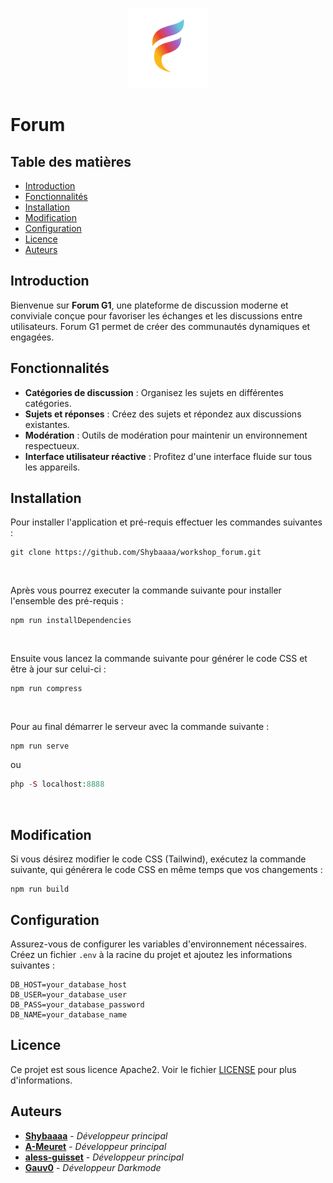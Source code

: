 <p align='center'>
  <img width='128px' src='https://github.com/Shybaaaa/Forum/blob/main/public/image/logo_transparent.png' alt='logo'>  
</p>

# Forum

## Table des matières
- [Introduction](#introduction)
- [Fonctionnalités](#fonctionnalités)
- [Installation](#installation)
- [Modification](#modification)
- [Configuration](#configuration)
- [Licence](#licence)
- [Auteurs](#auteurs)

## Introduction

Bienvenue sur **Forum G1**, une plateforme de discussion moderne et conviviale conçue pour favoriser les échanges et les discussions entre utilisateurs. Forum G1 permet de créer des communautés dynamiques et engagées.

## Fonctionnalités

- **Catégories de discussion** : Organisez les sujets en différentes catégories.
- **Sujets et réponses** : Créez des sujets et répondez aux discussions existantes.
- **Modération** : Outils de modération pour maintenir un environnement respectueux.
- **Interface utilisateur réactive** : Profitez d'une interface fluide sur tous les appareils.

## Installation
Pour installer l'application et pré-requis effectuer les commandes suivantes :
```git
git clone https://github.com/Shybaaaa/workshop_forum.git
```

<br/>

Après vous pourrez executer la commande suivante pour installer l'ensemble des pré-requis :
```node
npm run installDependencies
```

<br/>

Ensuite vous lancez la commande suivante pour générer le code CSS et être à jour sur celui-ci :
```node
npm run compress
```

<br/>

Pour au final démarrer le serveur avec la commande suivante : 
```node
npm run serve
```
ou
```php
php -S localhost:8888
```

<br/>

## Modification

Si vous désirez modifier le code CSS (Tailwind), exécutez la commande suivante, qui générera le code CSS en même temps que vos changements :

```npm
npm run build
```

## Configuration

Assurez-vous de configurer les variables d'environnement nécessaires. Créez un fichier `.env` à la racine du projet et ajoutez les informations suivantes :

```plaintext
DB_HOST=your_database_host
DB_USER=your_database_user
DB_PASS=your_database_password
DB_NAME=your_database_name
```

## Licence

Ce projet est sous licence Apache2. Voir le fichier [LICENSE](LICENSE) pour plus d'informations.

## Auteurs

- [**Shybaaaa**](https://github.com/shybaaaa) - *Développeur principal*
- [**A-Meuret**](https://github.com/A-Meuret) - *Développeur principal*
- [**aless-guisset**](https://github.com/aless-guisset) - *Développeur principal*
- [**Gauv0**](https://github.com/gauv0) - *Développeur Darkmode*
